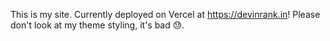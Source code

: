 This is my site. Currently deployed on Vercel at https://devinrank.in! Please don't look at my theme styling, it's bad 😓.
